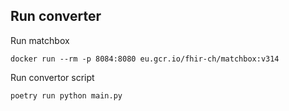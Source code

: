 ## Run converter
Run matchbox
```
docker run --rm -p 8084:8080 eu.gcr.io/fhir-ch/matchbox:v314
```

Run convertor script
```
poetry run python main.py
```
